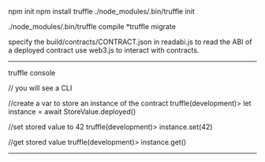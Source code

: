 npm init
npm install truffle
./node_modules/.bin/truffle init

./node_modules/.bin/truffle compile
*truffle migrate

specify the build/contracts/CONTRACT.json in readabi.js to read the ABI of a deployed contract
use web3.js to interact with contracts.


------------------------------------------------------

truffle console

// you will see a CLI

//create  a var to store an instance of the contract
truffle(development)> let instance = await StoreValue.deployed()

//set stored value to 42
truffle(development)> instance.set(42)

//get stored value
truffle(development)> instance.get()

-----------------------------------------------------
